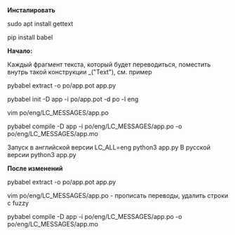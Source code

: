 **Инсталировать**

sudo apt install gettext

pip install babel

**Начало:**

Каждый фрагмент текста, который будет переводиться, поместить внутрь такой конструкции _("Text"), см. пример

pybabel extract -o po/app.pot app.py

pybabel init -D app -i po/app.pot -d po -l eng

vim po/eng/LC_MESSAGES/app.po
 
pybabel compile -D app -i po/eng/LC_MESSAGES/app.po -o po/eng/LC_MESSAGES/app.mo

Запуск в английской версии LC_ALL=eng python3 app.py
В русской версии python3 app.py

**После изменений**

pybabel extract -o po/app.pot app.py

vim po/eng/LC_MESSAGES/app.po - прописать переводы, удалить строки с fuzzy

pybabel compile -D app -i po/eng/LC_MESSAGES/app.po -o po/eng/LC_MESSAGES/app.mo



